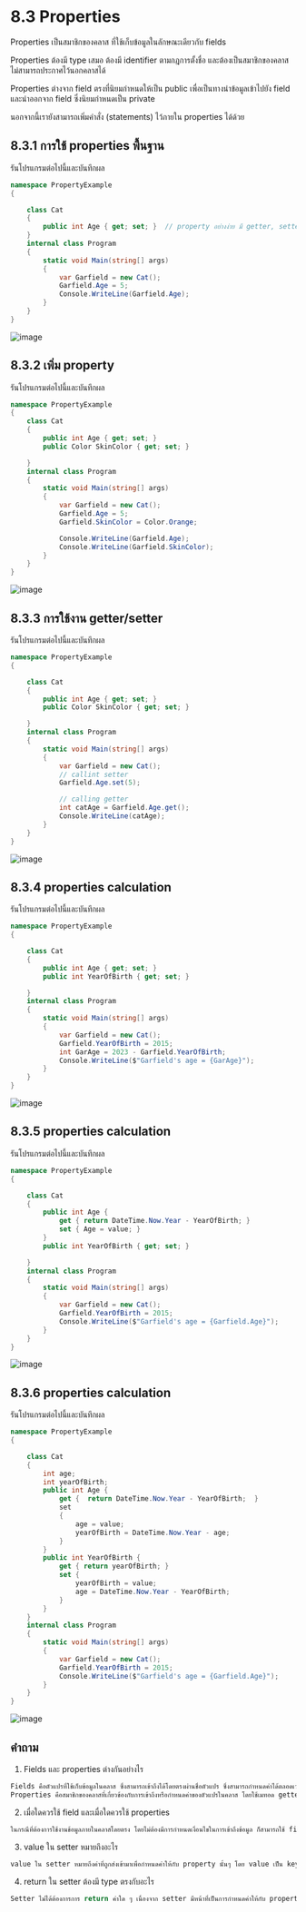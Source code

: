 # 8.3 Properties 

Properties เป็นสมาชิกของคลาส ที่ใช้เก็บข้อมูลในลักษณะเดียวกับ fields 

Properties ต้องมี type เสมอ ต้องมี identifier ตามกฎการตั้งชื่อ และต้องเป็นสมาชิกของคลาส ไม่สามารถประกาศไว้นอกคลาสได้	

Properties ต่างจาก field ตรงที่นิยมกำหนดให้เป็น public เพื่อเป็นทางนำข้อมูลเข้าไปยัง field และนำออกจาก field ซึ่งนิยมกำหนดเป็น private

นอกจากนี้เรายังสามารถเพิ่มคำสั่ง (statements) ไว้ภายใน properties ได้ด้วย 

## 8.3.1 การใช้ properties พื้นฐาน 

รันโปรแกรมต่อไปนี้และบันทึกผล

``` cs
namespace PropertyExample
{

    class Cat
    {
        public int Age { get; set; }  // property อย่างง่าย มี getter, setter
    }
    internal class Program
    {
        static void Main(string[] args)
        {
            var Garfield = new Cat();
            Garfield.Age = 5;
            Console.WriteLine(Garfield.Age);
        }
    }
}
```

![image](https://user-images.githubusercontent.com/115066431/236665164-054caafe-a6e3-41fa-9b2e-dd83d26dcb77.png)


## 8.3.2 เพิ่ม property

รันโปรแกรมต่อไปนี้และบันทึกผล

```cs
namespace PropertyExample
{
    class Cat
    {
        public int Age { get; set; }
        public Color SkinColor { get; set; }

    }
    internal class Program
    {
        static void Main(string[] args)
        {
            var Garfield = new Cat();
            Garfield.Age = 5;
            Garfield.SkinColor = Color.Orange;

            Console.WriteLine(Garfield.Age);
            Console.WriteLine(Garfield.SkinColor);
        }
    }
}
```
![image](https://user-images.githubusercontent.com/115066431/236665191-5e03f07e-8ddb-4645-9d6b-6e00e197e6b3.png)


## 8.3.3  การใช้งาน getter/setter

รันโปรแกรมต่อไปนี้และบันทึกผล

``` cs
namespace PropertyExample
{

    class Cat
    {
        public int Age { get; set; }
        public Color SkinColor { get; set; }

    }
    internal class Program
    {
        static void Main(string[] args)
        {
            var Garfield = new Cat();
            // callint setter
            Garfield.Age.set(5);

            // calling getter
            int catAge = Garfield.Age.get();
            Console.WriteLine(catAge);
        }
    }
}
```

![image](https://user-images.githubusercontent.com/115066431/236665391-d1d10ca1-df0b-421b-9ab6-97ba6a5befa9.png)




## 8.3.4 properties calculation

รันโปรแกรมต่อไปนี้และบันทึกผล
``` cs
namespace PropertyExample
{

    class Cat
    {
        public int Age { get; set; }
        public int YearOfBirth { get; set; }

    }
    internal class Program
    {
        static void Main(string[] args)
        {
            var Garfield = new Cat();
            Garfield.YearOfBirth = 2015;
            int GarAge = 2023 - Garfield.YearOfBirth;
            Console.WriteLine($"Garfield's age = {GarAge}");
        }
    }
}
```

![image](https://user-images.githubusercontent.com/115066431/236665412-0c96b928-0ab0-4dde-8622-538fcfe2189f.png)


## 8.3.5 properties calculation

รันโปรแกรมต่อไปนี้และบันทึกผล

``` cs
namespace PropertyExample
{

    class Cat
    {
        public int Age {
            get { return DateTime.Now.Year - YearOfBirth; }
            set { Age = value; } 
        }
        public int YearOfBirth { get; set; }

    }
    internal class Program
    {
        static void Main(string[] args)
        {
            var Garfield = new Cat();
            Garfield.YearOfBirth = 2015;
            Console.WriteLine($"Garfield's age = {Garfield.Age}");
        }
    }
}
```
![image](https://user-images.githubusercontent.com/115066431/236665441-6948a9f5-e7b7-4d22-9f1f-5fe32fec0b5b.png)


## 8.3.6 properties calculation

รันโปรแกรมต่อไปนี้และบันทึกผล

```cs
namespace PropertyExample
{

    class Cat
    {
        int age;
        int yearOfBirth;
        public int Age {
            get {  return DateTime.Now.Year - YearOfBirth;  }
            set 
            { 
                age = value;
                yearOfBirth = DateTime.Now.Year - age;
            } 
        }
        public int YearOfBirth {
            get { return yearOfBirth; }
            set { 
                yearOfBirth = value;
                age = DateTime.Now.Year - YearOfBirth;
            }
        }
    }
    internal class Program
    {
        static void Main(string[] args)
        {
            var Garfield = new Cat();
            Garfield.YearOfBirth = 2015;
            Console.WriteLine($"Garfield's age = {Garfield.Age}");
        }
    }
}
```
![image](https://user-images.githubusercontent.com/115066431/236665470-2f0b93cf-4caa-428b-ac85-691b94e91fe4.png)


## คำถาม

1. Fields และ properties ต่างกันอย่างไร
```cs
Fields คือตัวแปรที่ใช้เก็บข้อมูลในคลาส ซึ่งสามารถเข้าถึงได้โดยตรงผ่านชื่อตัวแปร ซึ่งสามารถกำหนดค่าได้ตลอดเวลาตามที่ต้องการ
Properties คือสมาชิกของคลาสที่เกี่ยวข้องกับการเข้าถึงหรือกำหนดค่าของตัวแปรในคลาส โดยใช้เมทอด getter และ setter เพื่อเข้าถึงหรือกำหนดค่าได้ โดย Properties จะเข้าถึงได้ผ่านชื่อ Properties แทนที่จะเข้าถึงตัวแปรเลย
```
2. เมื่อใดควรใช้ field และเมื่อใดควรใช้ properties
```cs
ในกรณีที่ต้องการใช้งานข้อมูลภายในคลาสโดยตรง โดยไม่ต้องมีการกำหนดเงื่อนไขในการเข้าถึงข้อมูล ก็สามารถใช้ field ได้เลย แต่ถ้าต้องการเพิ่มเงื่อนไขในการเข้าถึงข้อมูล เช่น ตรวจสอบความถูกต้องของข้อมูลก่อนที่จะกำหนดค่า หรือต้องการกำหนดสิทธิ์ในการเข้าถึงข้อมูล ก็ควรใช้ Properties แทน
```

3. value ใน setter หมายถึงอะไร
```cs
value ใน setter หมายถึงค่าที่ถูกส่งเข้ามาเพื่อกำหนดค่าให้กับ property นั้นๆ โดย value เป็น keyword ที่ใช้ในการอ้างอิงถึงค่าที่ถูกส่งเข้ามา และสามารถนำค่านั้นไปใช้ในการกำหนดค่าของ property ได้
```

4. return ใน setter ต้องมี type ตรงกับอะไร
```cs
Setter ไม่ได้ต้องการการ return ค่าใด ๆ เนื่องจาก setter มีหน้าที่เป็นการกำหนดค่าให้กับ property ตามที่กำหนดไว้ ดังนั้น ไม่จำเป็นต้องมีการระบุชนิดของค่าที่จะ return ออกจาก setter ในภาษา C# นั้น ปกติจะใช้คำว่า void ในการระบุว่า setter นี้ไม่มีการ return ค่าอะไรกลับไป แต่ถ้าต้องการ return ค่าใด ๆ ออกจาก setter ก็สามารถทำได้โดยการกำหนดค่าคืนใน getter ของ property นั้น ๆ แทนการ return จาก setter โดยตรง
```
